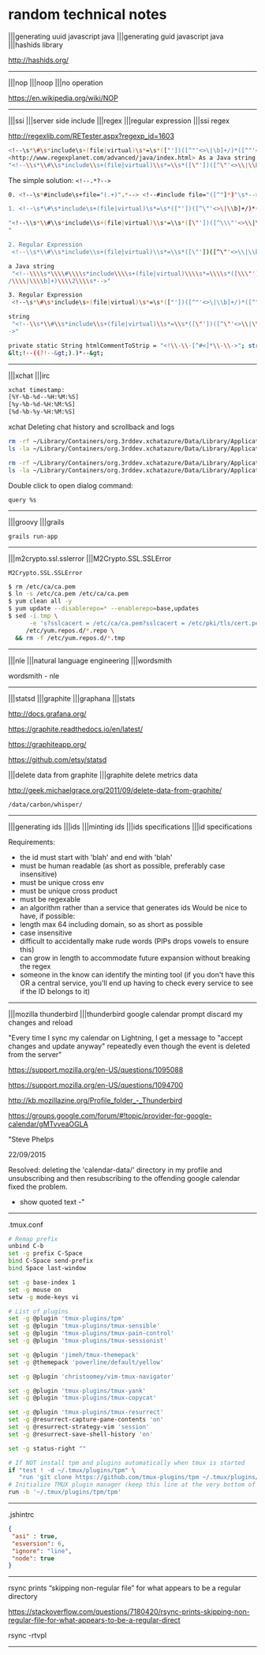 # random technical notes

|||generating uuid javascript java
|||generating guid javascript java
|||hashids library

<http://hashids.org/>

---

|||nop
|||noop
|||no operation

<https://en.wikipedia.org/wiki/NOP>

---

|||ssi
|||server side include
|||regex
|||regular expression
|||ssi regex

<http://regexlib.com/RETester.aspx?regexp_id=1603>

```bash
<!--\s*\#\s*include\s+(file|virtual)\s*=\s*(["'])([^"'<>\|\b]+/)*([^"'<>/\|\b]+)\2\s*-->
<http://www.regexplanet.com/advanced/java/index.html> As a Java string -
"<!--\\s*\\#\\s*include\\s+(file|virtual)\\s*=\\s*([\"'])([^\"'<>\\|\\b]+/)*([^\"'<>/\\|\\b]+)\\2\\s*-->"
```

The simple solution: `<!--.*?-->`

```bash
0. <!--\s*#include\s+file="(.+)".*--> <!--#include file="([^"]*)"\s*-->

1. <!--\s*\#\s*include\s+(file|virtual)\s*=\s*(["'])([^\"'<>\|\\b]+/)*([^"'<>/\|\\b]+)\2\s*-->

"<!--\\s*\\#\\s*include\\s+(file|virtual)\\s*=\\s*([\"'])([^\\\"'<>\\|\\\\b]+/)*([^\"'<>/\\|\\\\b]+)\\2\\s*-->
"

2. Regular Expression
 <!--\\s*\\#\\s*include\\s+(file|virtual)\\s*=\\s*([\"'])([^\"'<>\\|\\b]+/)*([^\"'<>/\\|\\b]+)\\2\\s*--> as

a Java string
 "<!--\\\\s*\\\\#\\\\s*include\\\\s+(file|virtual)\\\\s*=\\\\s*([\\\"'])([^\\\"'<>\\\\|\\\\b]+/)*([^\\\"'<>
/\\\\|\\\\b]+)\\\\2\\\\s*-->"

3. Regular Expression
 <!--\s*\#\s*include\s+(file|virtual)\s*=\s*(["'])([^"'<>\|\\b]+/)*([^"'<>/\|\\b]+)\2\s*--> as a Java

string
 "<!--\\s*\\#\\s*include\\s+(file|virtual)\\s*=\\s*([\"'])([^\"'<>\\|\\\\b]+/)*([^\"'<>/\\|\\\\b]+)\\2\\s*-
->"

private static String htmlCommentToStrip = "<!\\-\\-[^#<]*\\-\\->"; strip html comments:
&lt;!--((?!--&gt;).)*--&gt;
```

---

|||xchat
|||irc

```bash
xchat timestamp:
[%Y-%b-%d--%H:%M:%S]
[%y-%b-%d-%H:%M:%S]
[%d-%b-%y-%H:%M:%S]
```

xchat Deleting chat history and scrollback and logs

```bash
rm -rf ~/Library/Containers/org.3rddev.xchatazure/Data/Library/Application\ Support/XChat\ Azure/xchatlogs/*.log
ls -la ~/Library/Containers/org.3rddev.xchatazure/Data/Library/Application\ Support/XChat\ Azure/xchatlogs/

rm -rf ~/Library/Containers/org.3rddev.xchatazure/Data/Library/Application\ Support/XChat\ Azure/scrollback/forge/*.txt
ls -la ~/Library/Containers/org.3rddev.xchatazure/Data/Library/Application\ Support/XChat\ Azure/scrollback/forge/
```

Double click to open dialog command:

`query %s`

---

|||groovy
|||grails

`grails run-app`

---

|||m2crypto.ssl.sslerror
|||M2Crypto.SSL.SSLError

`M2Crypto.SSL.SSLError`

```bash
$ rm /etc/ca/ca.pem
$ ln -s /etc/ca.pem /etc/ca/ca.pem
$ yum clean all -y
$ yum update --disablerepo=* --enablerepo=base,updates
$ sed -i.tmp \
      -e 's?sslcacert = /etc/ca/ca.pem?sslcacert = /etc/pki/tls/cert.pem?g' \
     /etc/yum.repos.d/*.repo \
  && rm -f /etc/yum.repos.d/*.tmp
```

---

|||nle
|||natural language engineering
|||wordsmith

wordsmith - nle

---

|||statsd
|||graphite
|||graphana
|||stats

<http://docs.grafana.org/>

<https://graphite.readthedocs.io/en/latest/>

<https://graphiteapp.org/>

<https://github.com/etsy/statsd>

|||delete data from graphite
|||graphite delete metrics data

<http://geek.michaelgrace.org/2011/09/delete-data-from-graphite/>

`/data/carbon/whisper/`

---

|||generating ids
|||ids
|||minting ids
|||ids specifications |||id specifications

Requirements:

- the id must start with 'blah' and end with 'blah'
- must be human readable (as short as possible, preferably case insensitive)
- must be unique cross env
- must be unique cross product
- must be regexable
- an algorithm rather than a service that generates ids
Would be nice to have, if possible:
- length max 64 including domain, so as short as possible
- case insensitive
- difficult to accidentally make rude words (PIPs drops vowels to ensure this)
- can grow in length to accommodate future expansion without breaking the regex
- someone in the know can identify the minting tool (if you don't have this OR a central service, you'll end up having to check every service to see if the ID belongs to it)

---

|||mozilla thunderbird |||thunderbird google calendar prompt discard my changes and reload

"Every time I sync my calendar on Lightning, I get a message to "accept changes and update anyway" repeatedly even though the event is deleted from the server"

<https://support.mozilla.org/en-US/questions/1095088>

<https://support.mozilla.org/en-US/questions/1094700>

<http://kb.mozillazine.org/Profile_folder_-_Thunderbird>

<https://groups.google.com/forum/#!topic/provider-for-google-calendar/gMTvveaOGLA>

"Steve Phelps

22/09/2015

Resolved: deleting the 'calendar-data/' directory in my profile and unsubscribing and then resubscribing to the offending google calendar fixed the problem.

- show quoted text -"

---

.tmux.conf

```bash
# Remap prefix
unbind C-b
set -g prefix C-Space
bind C-Space send-prefix
bind Space last-window

set -g base-index 1
set -g mouse on
setw -g mode-keys vi

# List of plugins
set -g @plugin 'tmux-plugins/tpm'
set -g @plugin 'tmux-plugins/tmux-sensible'
set -g @plugin 'tmux-plugins/tmux-pain-control'
set -g @plugin 'tmux-plugins/tmux-sessionist'

set -g @plugin 'jimeh/tmux-themepack'
set -g @themepack 'powerline/default/yellow'

set -g @plugin 'christoomey/vim-tmux-navigator'

set -g @plugin 'tmux-plugins/tmux-yank'
set -g @plugin 'tmux-plugins/tmux-copycat'

set -g @plugin 'tmux-plugins/tmux-resurrect'
set -g @resurrect-capture-pane-contents 'on'
set -g @resurrect-strategy-vim 'session'
set -g @resurrect-save-shell-history 'on'

set -g status-right ""

# If NOT install tpm and plugins automatically when tmux is started
if "test ! -d ~/.tmux/plugins/tpm" \
   "run 'git clone https://github.com/tmux-plugins/tpm ~/.tmux/plugins/tpm && ~/.tmux/plugins/tpm/bin/install_plugins'"
# Initialize TMUX plugin manager (keep this line at the very bottom of tmux.conf)
run -b '~/.tmux/plugins/tpm/tpm'
```

---

.jshintrc

```json  
{
 "asi" : true,
 "esversion": 6,
 "ignore": "line",
 "node": true
}
```

---

rsync prints “skipping non-regular file” for what appears to be a regular directory

<https://stackoverflow.com/questions/7180420/rsync-prints-skipping-non-regular-file-for-what-appears-to-be-a-regular-direct>

rsync -rtvpl

---
